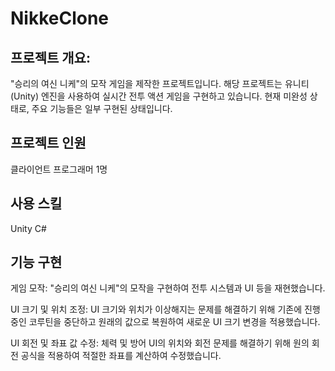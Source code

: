 # NikkeClone
## 프로젝트 개요:
"승리의 여신 니케"의 모작 게임을 제작한 프로젝트입니다. 해당 프로젝트는 유니티(Unity) 엔진을 사용하여 실시간 전투 액션 게임을 구현하고 있습니다. 현재 미완성 상태로, 주요 기능들은 일부 구현된 상태입니다.

## 프로젝트 인원
클라이언트 프로그래머 1명

## 사용 스킬
Unity
C#

## 기능 구현
게임 모작:
"승리의 여신 니케"의 모작을 구현하여 전투 시스템과 UI 등을 재현했습니다.

UI 크기 및 위치 조정:
UI 크기와 위치가 이상해지는 문제를 해결하기 위해 기존에 진행 중인 코루틴을 중단하고 원래의 값으로 복원하여 새로운 UI 크기 변경을 적용했습니다.

UI 회전 및 좌표 값 수정:
체력 및 방어 UI의 위치와 회전 문제를 해결하기 위해 원의 회전 공식을 적용하여 적절한 좌표를 계산하여 수정했습니다.
